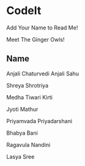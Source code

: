 # CodeIt

Add Your Name to Read Me!

Meet The Ginger Owls!

## Name
Anjali Chaturvedi
Anjali Sahu

Shreya Shrotriya

Medha Tiwari Kirti

Jyoti Mathur

Priyamvada Priyadarshani

Bhabya Bani

Ragavula Nandini

Lasya Sree
